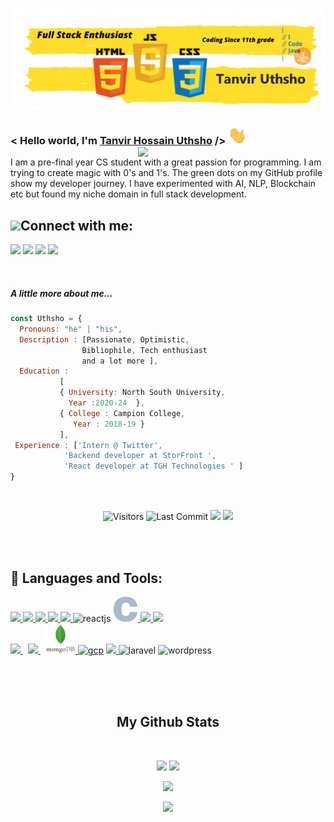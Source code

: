 ![](media/fullstack.jpg)
<h3> < Hello world, I'm <a href="https://TanvirUthsho/" target="_blank">Tanvir Hossain Uthsho</a> /> <img src="https://raw.githubusercontent.com/ABSphreak/ABSphreak/master/gifs/Hi.gif" width="30px"><img  align='right' src="https://user-images.githubusercontent.com/43414928/113603231-5101d200-9661-11eb-9dcf-93d0401a7287.png" width="300px"> </h3>
I am a pre-final year CS student with a great passion for programming. I am trying to create magic with 0's and 1's. The green dots on my GitHub profile show my developer journey. I have experimented with AI, NLP, Blockchain etc but found my niche domain in full stack development.

<h2 align="left"><img src="https://media.giphy.com/media/LnQjpWaON8nhr21vNW/giphy.gif" width="40">Connect with me:</h2>
<p align="left">
<a href="https://www.linkedin.com/in/uthsho-hossain" target="blank"><img src="https://img.icons8.com/fluent/48/000000/linkedin.png"/></a>
<a href="https://fb.com/people/Tanvir-Hossain/100045095227196/" target="blank"><img src="https://img.icons8.com/fluent/48/000000/facebook-new.png"/></a>
<a href="https://instagram.com/tanvir.h.u/" target="blank"> <img src="https://img.icons8.com/fluent/48/000000/instagram-new.png"/></a>
<a href="https://mailto:tanvir.h.uthsho@gmail.com" target="blank"><img src="https://img.icons8.com/color/48/000000/gmail-login.png"/></a>
</p>
<br/>

##### A little more about me...  

```javascript
const Uthsho = {
  Pronouns: "he" | "his",
  Description : [Passionate, Optimistic, 
                Bibliophile, Tech enthusiast  
                and a lot more ],
  Education : 
           [ 
           { University: North South University, 
             Year :2020-24  }, 
           { College : Campion College,  
              Year : 2018-19 } 
           ],
 Experience : ['Intern @ Twitter', 
            'Backend developer at StorFront ', 
            'React developer at TGH Technologies ' ]
}
```

<br>
<p align="center">
 <img alt="Visitors" src="https://komarev.com/ghpvc/?username=TanvirUthsho&style=flat&labelColor=black&logo=github&label=PROFILE+VIEWS&color=29bf12"/>
 <img alt="Last Commit" src="https://img.shields.io/github/last-commit/TanvirUthsho/TanvirUthsho?logo=markdown&label=LAST+UPDATE&color=29bf12&style=flat">
 <!--<img src="https://badges.pufler.dev/visits/TanvirUthsho/TanvirUthsho"/>-->
 <img src="https://badges.pufler.dev/years/TanvirUthsho"/>

 <img src="https://badges.pufler.dev/commits/monthly/TanvirUthsho"/>
</p>

<br>
<br>

<!-- ===================
========================== -->

<h2 align="left">🚀 Languages and Tools:</h2>
<p align="left">
 <a href="https://developer.mozilla.org/en-US/docs/Web/JavaScript" target="_blank"> <img src="https://img.icons8.com/color/48/000000/javascript.png"/> </a> 
 <a href="https://www.w3.org/html/" target="_blank"> <img src="https://img.icons8.com/color/48/000000/html-5.png"/> </a> 
 <a href="https://www.w3schools.com/css/" target="_blank"> <img src="https://img.icons8.com/color/48/000000/css3.png"/> </a> 
 <a href="https://getbootstrap.com" target="_blank"> <img src="https://img.icons8.com/color/48/000000/bootstrap.png"/> </a> 
 <a href="https://reactjs.org/" target="_blank"> <img src="https://img.icons8.com/color/48/000000/react-native.png"/> </a>
 <img src="https://www.vectorlogo.zone/logos/vuejs/vuejs-icon.svg" alt="reactjs" width="40" height="40" />
 <a href="https://www.cprogramming.com/" target="_blank"> <img src="https://raw.githubusercontent.com/devicons/devicon/master/icons/c/c-original.svg" alt="c" width="40"  height="40" /> </a>
 <a href="https://www.java.com" target="_blank"> <img src="https://img.icons8.com/color/48/000000/java-coffee-cup-logo.png"/> </a>
 <a href="https://www.python.org" target="_blank"> <img src="https://img.icons8.com/color/48/000000/python.png"/> </a> 
<br>
<a style="padding-right:8px;" href="https://nodejs.org" target="_blank"> <img src="https://img.icons8.com/color/50/000000/nodejs.png"/> </a> 
<a style="padding-right:8px;" href="https://www.mysql.com/" target="_blank"> <img src="https://img.icons8.com/fluent/55/000000/mysql-logo.png"/> </a>
<a href="https://www.mongodb.com/" target="_blank"> <img src="https://raw.githubusercontent.com/devicons/devicon/master/icons/mongodb/mongodb-original-wordmark.svg" alt="mongodb" width="48" height="48"/> </a>  
<a href="https://cloud.google.com" target="_blank"> <img src="https://www.vectorlogo.zone/logos/google_cloud/google_cloud-icon.svg" alt="gcp" width="40" height="40" /></a>
<a href="https://git-scm.com/" target="_blank"> <img src="https://img.icons8.com/color/48/000000/git.png"/> </a>
<img src="https://www.vectorlogo.zone/logos/laravel/laravel-ar21.svg" alt="laravel" width="60" height="60" /> <img src="https://www.vectorlogo.zone/logos/wordpress/wordpress-icon.svg" alt="wordpress" width="40" height="40" />
</p>

<br>
<br>
<br>
<h2 align="center">
  My Github Stats
</h2>
 
<br>

<p align = "center">
  <img  src = "https://github-readme-stats.vercel.app/api?username=TanvirUthsho&show_icons=true&theme=radical&line_height=27">
  <img src = "https://github-readme-stats.vercel.app/api/top-langs/?username=TanvirUthsho&theme=radical">
</p>

<p align = "center">
 <img  src="https://github-readme-streak-stats.herokuapp.com/?user=TanvirUthsho&show_icons=true&locale=en&layout=compact&theme=radical&line_height=0" />
</p> 

<p align = "center">
 <img src="https://activity-graph.herokuapp.com/graph?username=TanvirUthsho&theme=redical">
</p> 
